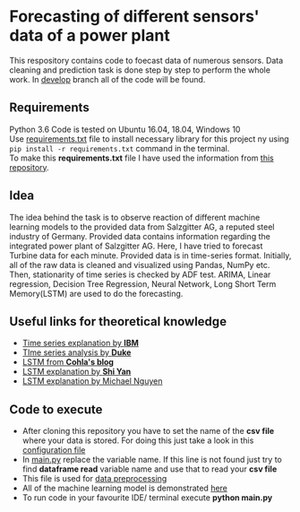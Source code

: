 # Forecasting of different sensors' data of a power plant

This respository contains code to foecast data of numerous sensors. Data cleaning and prediction task is done step by step to perform the whole work. In [develop](https://github.com/atifkarim/Time-Series-Forecasting-of-a-Power-Plant/tree/develop) branch all of the code will be found.

## Requirements
Python 3.6
Code is tested on Ubuntu 16.04, 18.04, Windows 10  
Use [requirements.txt](https://github.com/atifkarim/Time-Series-Forecasting-Using-Machine-Learning-Algorithm/blob/master/requirements.txt) file to install necessary library for this project ny using ```pip install -r requirements.txt``` command in the terminal.  
To make this **requirements.txt** file I have used the information from [this repository](https://github.com/bndr/pipreqs).

## Idea
The idea behind the task is to observe reaction of different machine learning models to the provided data from Salzgitter AG, a reputed steel industry of Germany. Provided data contains information regarding the integrated power plant of Salzgitter AG. Here, I have tried to forecast Turbine data for each minute. Provided data is in time-series format. Initially, all of the raw data is cleaned and visualized using Pandas, NumPy etc. Then, stationarity of time series is checked by ADF test. ARIMA, Linear regression, Decision Tree Regression, Neural Network, Long Short Term Memory(LSTM) are used to do the forecasting.

## Useful links for theoretical knowledge
* [Time series explanation by **IBM**](https://www.ibm.com/support/knowledgecenter/en/SS3RA7_17.0.0/clementine/timeseriesnode_general.html)
* [TIme series analysis by **Duke**](https://people.duke.edu/~rnau/411arim3.htm)
* [LSTM from **Cohla's blog**](http://colah.github.io/posts/2015-08-Understanding-LSTMs/)
* [LSTM explanation by **Shi Yan**](https://medium.com/mlreview/understanding-lstm-and-its-diagrams-37e2f46f1714)
* [LSTM explanation by Michael Nguyen](https://towardsdatascience.com/illustrated-guide-to-lstms-and-gru-s-a-step-by-step-explanation-44e9eb85bf21)

## Code to execute
* After cloning this repository you have to set the name of the **csv file** where your data is stored. For doing this just take a look in this [configuration file](https://github.com/atifkarim/Time-Series-Forecasting-Using-Machine-Learning-Algorithm/blob/master/data_analysis_and_forecasting/variable_config.json)
* In [main.py](https://github.com/atifkarim/Time-Series-Forecasting-Using-Machine-Learning-Algorithm/blob/master/data_analysis_and_forecasting/main.py#L117) replace the variable name. If this line is not found just try to find **dataframe read** variable name and use that to read your **csv file**
* This file is used for [data preprocessing](https://github.com/atifkarim/Time-Series-Forecasting-Using-Machine-Learning-Algorithm/blob/master/data_analysis_and_forecasting/dataset_analysis.py)
* All of the machine learning model is demonstrated [here](https://github.com/atifkarim/Time-Series-Forecasting-Using-Machine-Learning-Algorithm/blob/master/data_analysis_and_forecasting/model_file.py)
* To run code in your favourite IDE/ terminal execute **python main.py**

<!--- **testing bold**\--->
<!--- *testing italic*--->
<!--- \--->
<!--- check list--->
<!--- * Item 1--->
<!---* Item 2--->
 <!--- * Item 2a--->
  <!---* Item 2b--->

<!---ordered list\--->
<!---1. Item 1--->
<!---1. Item 2--->
<!---1. Item 3--->
  <!--- 1. Item 3a--->
   <!---1. Item 3b--->
<!---      1. Item e--->
<!---        <!--- 1.klkl--->
       
      
      
      

<!---comment--->
<!--- comment this line --->
